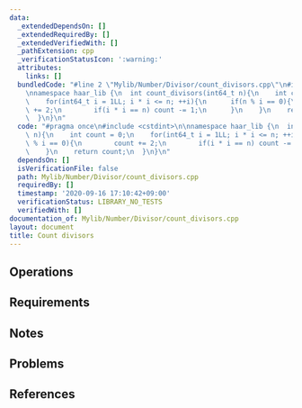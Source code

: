 ```yaml
---
data:
  _extendedDependsOn: []
  _extendedRequiredBy: []
  _extendedVerifiedWith: []
  _pathExtension: cpp
  _verificationStatusIcon: ':warning:'
  attributes:
    links: []
  bundledCode: "#line 2 \"Mylib/Number/Divisor/count_divisors.cpp\"\n#include <cstdint>\n\
    \nnamespace haar_lib {\n  int count_divisors(int64_t n){\n    int count = 0;\n\
    \    for(int64_t i = 1LL; i * i <= n; ++i){\n      if(n % i == 0){\n        count\
    \ += 2;\n        if(i * i == n) count -= 1;\n      }\n    }\n    return count;\n\
    \  }\n}\n"
  code: "#pragma once\n#include <cstdint>\n\nnamespace haar_lib {\n  int count_divisors(int64_t\
    \ n){\n    int count = 0;\n    for(int64_t i = 1LL; i * i <= n; ++i){\n      if(n\
    \ % i == 0){\n        count += 2;\n        if(i * i == n) count -= 1;\n      }\n\
    \    }\n    return count;\n  }\n}\n"
  dependsOn: []
  isVerificationFile: false
  path: Mylib/Number/Divisor/count_divisors.cpp
  requiredBy: []
  timestamp: '2020-09-16 17:10:42+09:00'
  verificationStatus: LIBRARY_NO_TESTS
  verifiedWith: []
documentation_of: Mylib/Number/Divisor/count_divisors.cpp
layout: document
title: Count divisors
---
```


## Operations

## Requirements

## Notes

## Problems

## References
